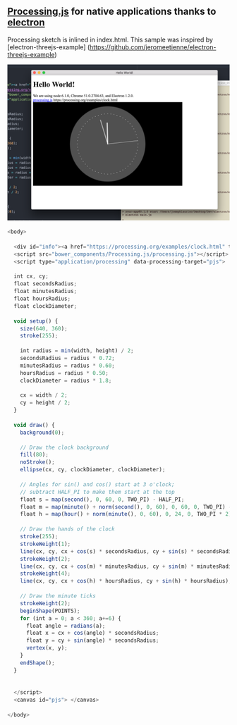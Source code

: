 ## [Processing.js](http://processingjs.org/) for native applications thanks to [electron](http://electron.atom.io/)

Processing sketch is inlined in index.html.  This sample was inspired by [electron-threejs-example] (https://github.com/jeromeetienne/electron-threejs-example)


 ![processing.js with electron](https://github.com/JosephLaurino/electron-processingjs/blob/master/screenshot.png "processing.js with electron")

```javascript
<body>

  <div id="info"><a href="https://processing.org/examples/clock.html" target="_blank">processing.js</a> https://processing.org/examples/clock.html </div>
  <script src="bower_components/Processing.js/processing.js"></script>
  <script type="application/processing" data-processing-target="pjs">

  int cx, cy;
  float secondsRadius;
  float minutesRadius;
  float hoursRadius;
  float clockDiameter;

  void setup() {
    size(640, 360);
    stroke(255);

    int radius = min(width, height) / 2;
    secondsRadius = radius * 0.72;
    minutesRadius = radius * 0.60;
    hoursRadius = radius * 0.50;
    clockDiameter = radius * 1.8;

    cx = width / 2;
    cy = height / 2;
  }

  void draw() {
    background(0);

    // Draw the clock background
    fill(80);
    noStroke();
    ellipse(cx, cy, clockDiameter, clockDiameter);

    // Angles for sin() and cos() start at 3 o'clock;
    // subtract HALF_PI to make them start at the top
    float s = map(second(), 0, 60, 0, TWO_PI) - HALF_PI;
    float m = map(minute() + norm(second(), 0, 60), 0, 60, 0, TWO_PI) - HALF_PI;
    float h = map(hour() + norm(minute(), 0, 60), 0, 24, 0, TWO_PI * 2) - HALF_PI;

    // Draw the hands of the clock
    stroke(255);
    strokeWeight(1);
    line(cx, cy, cx + cos(s) * secondsRadius, cy + sin(s) * secondsRadius);
    strokeWeight(2);
    line(cx, cy, cx + cos(m) * minutesRadius, cy + sin(m) * minutesRadius);
    strokeWeight(4);
    line(cx, cy, cx + cos(h) * hoursRadius, cy + sin(h) * hoursRadius);

    // Draw the minute ticks
    strokeWeight(2);
    beginShape(POINTS);
    for (int a = 0; a < 360; a+=6) {
      float angle = radians(a);
      float x = cx + cos(angle) * secondsRadius;
      float y = cy + sin(angle) * secondsRadius;
      vertex(x, y);
    }
    endShape();
  }


  </script>
  <canvas id="pjs"> </canvas>

</body>
```
